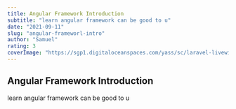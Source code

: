 ```yaml
---
title: Angular Framework Introduction
subtitle: "learn angular framework can be good to u"
date: "2021-09-11"
slug: "angular-frameworl-intro"
author: "Samuel"
rating: 3
coverImage: "https://sgp1.digitaloceanspaces.com/yass/sc/laravel-livewire.png"
---
```


## Angular Framework Introduction

learn angular framework can be good to u